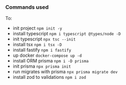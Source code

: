 ### Commands used

To:
 - init project `npm init -y`
 - install typescript `npm i typescript @types/node -D`
 - init typescript `npx tsc --init`
 - install tsx `npm i tsx -D`
 - install fastify `npm i fastify`
 - up docker `docker-compose up -d`
 - install ORM prisma `npm i -D prisma`
 - init prisma `npx prisma init`
 - run migrates with prisma `npx prisma migrate dev`
 - install zod to validations `npm i zod`

